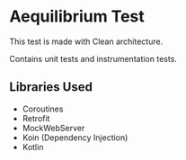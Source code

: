 #  Aequilibrium Test

This test is made with Clean architecture. 

Contains unit tests and instrumentation tests.

## Libraries Used

- Coroutines
- Retrofit
- MockWebServer
- Koin (Dependency Injection)
- Kotlin
